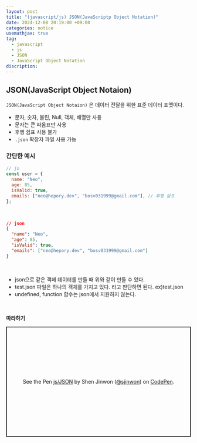 ```yaml
---
layout: post
title: "(javascript/js) JSON(JavaScriptp Object Notation)"
date: 2024-12-08 20:19:00 +09:00
categories: notice
usemathjax: true
tag:
  - javascript
  - js
  - JSON
  - JavaScript Object Notation
discription:
---
```


## JSON(JavaScript Object Notaion)

`JSON(JavaScript Object Notaion)` 은 데이터 전달을 위한 표준 데이터 포맷이다.

- 문자, 숫자, 불린, Null, 객체, 배열만 사용
- 문자는 큰 따옴표만 사용
- 후행 쉼표 사용 불가
- `.json` 확장자 파일 사용 가능

### 간단한 예시

```js
// js
const user = {
  name: "Neo",
  age: 85,
  isValid: true,
  emails: ["neo@hepory.dev", "bosv031999@gmail.com"], // 후행 쉼표
};
```

<br>

```json
// json
{
  "name": "Neo",
  "age": 85,
  "isValid": true,
  "emails": ["neo@hepory.dev", "bosv031999@gmail.com"]
}
```

<br>

- json으로 같은 객페 데이터를 만들 때 위와 같이 만들 수 있다.
- test.json 파일은 하나의 객체를 가지고 있다. 라고 판단하면 된다. ex)test.json
- undefined, function 함수는 json에서 지원하지 않는다.

<br>

**따라하기**

<p class="codepen" data-height="300" data-default-tab="js,result" data-slug-hash="PwYNadQ" data-pen-title="js/JSON" data-user="sjinwon" style="height: 300px; box-sizing: border-box; display: flex; align-items: center; justify-content: center; border: 2px solid; margin: 1em 0; padding: 1em;">
  <span>See the Pen <a href="https://codepen.io/sjinwon/pen/PwYNadQ">
  js/JSON</a> by Shen Jinwon (<a href="https://codepen.io/sjinwon">@sjinwon</a>)
  on <a href="https://codepen.io">CodePen</a>.</span>
</p>
<script async src="https://cpwebassets.codepen.io/assets/embed/ei.js"></script>

<br>
